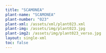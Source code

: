 ```yaml
---
title: "SCAMONEA"
plant-name: "SCAMONEA"
plant-number: "023"
plant-xml: /assets/xml/plant023.xml
plant-img: /assets/img/plant023.jpg
plant-img2: /assets/img/plant023_verso.jpg
layout: single-xml
toc: false
---
```

